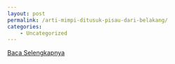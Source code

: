 ```yaml
---
layout: post
permalink: /arti-mimpi-ditusuk-pisau-dari-belakang/
categories:
    - Uncategorized
---
```


[Baca Selengkapnya](/07)